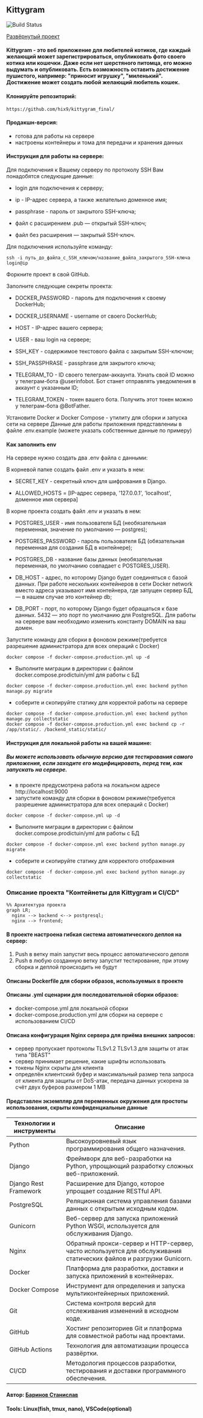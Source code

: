 ## Kittygram
![Build Status](https://github.com/hix9/kittygram_final/actions/workflows/main.yml/badge.svg)

[Развёрнутый проект](https://kitty-test.sytes.net/)
#### Kittygram - это веб приложение для любителей котиков, где каждый желающий может зарегистрироваться, опубликовать фото своего котика или кошечки. Даже если нет шерстяного питомца, его можно выдумать и опубликовать. Есть возможность оставить достижение пушистого, например: "приносит игрушку", "миленький". Достижение может создать любой желающий любитель кошек.
#### Клонируйте репозиторий:
```
https://github.com/hix9/kittygram_final/
```
#### Продакшн-версия:
 - готова для работы на сервере
 - настроены контейнеры и тома для передачи и хранения данных
#### Инструкция для работы на сервере:
Для подключения к Вашему серверу по протоколу SSH Вам понадобятся следующие данные:

 - login для подключения к серверу;

 - ip - IP-адреc сервера, а также желательно доменное имя;

 - passphrase - пароль от закрытого SSH-ключа;

 - файл с расширением .pub — открытый SSH-ключ;

 - файл без расширения — закрытый SSH-ключ.

Для подключения используйте команду:
```
ssh -i путь_до_файла_с_SSH_ключом/название_файла_закрытого_SSH-ключа login@ip
```
Форкните проект в свой GitHub.

Заполните следующие секреты проекта:
 - DOCKER_PASSWORD - пароль для подключения к своему DockerHub;

 - DOCKER_USERNAME - username от своего DockerHub;

 - HOST - IP-адрес вашего сервера;

 - USER - ваш login на сервере;

 - SSH_KEY - содержимое текстового файла с закрытым SSH-ключом;

 - SSH_PASSPHRASE - passphrase для закрытого ключа;

 - TELEGRAM_TO - ID своего телеграм-аккаунта. Узнать свой ID можно у телеграм-бота @userinfobot. Бот станет отправлять уведомления в аккаунт с указанным ID;

 - TELEGRAM_TOKEN - токен вашего бота. Получить этот токен можно у телеграм-бота @BotFather.

Установите Docker и Docker Compose - утилиту для сборки и запуска сети на сервере
Данные для работы приложения представлениы в файле .env.example (можете указать собственные данные по примеру)
#### Как заполнить env
На сервере нужно создать два .env файла с данными:

В корневой папке создать файл .env и указать в нем:

 - SECRET_KEY - секретный ключ для шифрования в Django.

 - ALLOWED_HOSTS = [IP-адрес сервера, '127.0.0.1', 'localhost', доменное имя сервера]

В корне проекта создать файл .env и указать в нем:

 - POSTGRES_USER - имя пользователя БД (необязательная переменная, значение по умолчанию — postgres);

 - POSTGRES_PASSWORD - пароль пользователя БД (обязательная переменная для создания БД в контейнере);

 - POSTGRES_DB - название базы данных (необязательная переменная, по умолчанию совпадает с POSTGRES_USER).

 - DB_HOST - адрес, по которому Django будет соединяться с базой данных. При работе нескольких контейнеров в сети Docker network вместо адреса указывают имя контейнера, где запущен сервер БД, — в нашем случае это контейнер db;

 - DB_PORT - порт, по которому Django будет обращаться к базе данных. 5432 — это порт по умолчанию для PostgreSQL.
Для работы на сервере вам необходимо изменить константу DOMAIN на ваш домен.

Запустите команду для сборки в фоновом режиме(требуется разрешение администратора для всех операций с Docker)
```
docker compose -f docker-compose.production.yml up -d
```
 - Выполните миграции в директории с файлом docker.compose.prodictuin/yml для работы с БД
```
docker compose -f docker-compose.production.yml exec backend python manage.py migrate
```
 - соберите и скопируйте статику для корректой работы на сервере
```
docker compose -f docker-compose.production.yml exec backend python manage.py collectstatic
docker compose -f docker-compose.production.yml exec backend cp -r /app/static/. /backend_static/static/
```
#### Инструкция для локальной работы на вашей машине:
##### Вы можете использовать обычную версию для тестирования самого приложения, если заходите его модифицировать, перед тем, как запускать на сервере.
 - в проекте предусмотрена работа на локальном адресе http://localhost:9000
 - запустите команду для сборки в фоновом режиме(требуется разрешение администратора для всех операций с Docker)
```
docker compose -f docker-compose.yml up -d
```
 - Выполните миграции в директории с файлом docker.compose.prodictuin/yml для работы с БД
```
docker compose -f docker-compose.yml exec backend python manage.py migrate
```
 - соберите и скопируйте статику для корректого отображения
```
docker compose -f docker-compose.yml exec backend python manage.py collectstatic
```
### Описание проекта "Контейнеты для Kittygram и CI/CD"
```mermaid
%% Архитектура проекта
graph LR;
  nginx --> backend <--> postgresql;
  nginx --> frontend;
```
#### В проекте настроена гибкая система автоматического деплоя на сервер:
1. Push в ветку main запустит весь процесс автоматического деполя
2. Push в любую созданную ветку запустит тестирование, при этому сборка и деплой происходить не будут
#### Описаны Dockerfile для сборки образов, используемых в проекте
#### Описаны .yml сценарии для последовательной сборки образов:
 - docker-compose.yml для локальной сборки
 - docker-compose.production.yml для сборки на сервере с использованием CI/CD
#### Описана конфигурация Nginx сервера для приёма внешних запросов:
 - сервер пропускает протоколы TLSv1.2 TLSv1.3 для защиты от атак типа "BEAST"
 - сервер принимает решение, какие шрифты использовать
 - токены Nginx скрыты для клиента
 - определён клиентский буфер и максимальный размер тела запроса от клиента для защиты от DoS-атак, передача данных ускорена за счёт двух буферов размером 1 MB
#### Представлен экземпляр для переменных окружения для простоты использования, скрыты конфиденциальные данные
| Технологии и инструменты | Описание |
| --- | --- |
| Python | Высокоуровневый язык программирования общего назначения. |
| Django | Фреймворк для веб-разработки на Python, упрощающий разработку сложных веб-приложений. |
| Django Rest Framework | Расширение для Django, которое упрощает создание RESTful API. |
| PostgreSQL | Реляционная система управления базами данных с открытым исходным кодом. |
| Gunicorn | Веб-сервер для запуска приложений Python WSGI, используется для обслуживания Django. |
| Nginx | Обратный прокси-сервер и HTTP-сервер, часто используется для обслуживания статических файлов и разгрузки Gunicorn. |
| Docker | Платформа для разработки, доставки и запуска приложений в контейнерах. |
| Docker Compose | Инструмент для определения и запуска мультиконтейнерных приложений. |
| Git | Система контроля версий для отслеживания изменений в исходном коде. |
| GitHub | Хостинг репозиториев Git и платформа для совместной работы над проектами. |
| GitHub Actions | Технология для автоматизации процесса развёртки. |
| CI/CD | Методология процессов разработки, тестирования и доставки программного обеспечения. |
#### Автор: [Баринов Станислав](https://github.com/hix9)
#### Tools: Linux(fish, tmux, nano), VSCode(optional)
